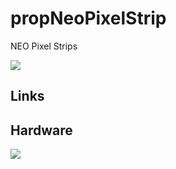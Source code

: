 # propNeoPixelStrip
NEO Pixel Strips

![](https://github.com/topherCantrell/propNeoPixelStrip/blob/master/art/strip.jpg)

## Links


## Hardware

![](https://github.com/topherCantrell/propNeoPixelStrip/blob/master/art/schematic.jpg)